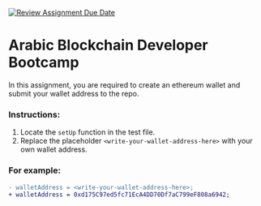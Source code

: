 [![Review Assignment Due Date](https://classroom.github.com/assets/deadline-readme-button-22041afd0340ce965d47ae6ef1cefeee28c7c493a6346c4f15d667ab976d596c.svg)](https://classroom.github.com/a/XI8Y4_Ri)
# Arabic Blockchain Developer Bootcamp

In this assignment, you are required to create an ethereum wallet and submit your wallet address to the repo.


### Instructions:
1. Locate the `setUp` function in the test file.
2. Replace the placeholder `<write-your-wallet-address-here>` with your own wallet address.


### For example:
```diff
- walletAddress = <write-your-wallet-address-here>;
+ walletAddress = 0xd175C97ed5fc71EcA4DD70Df7aC799eF808a6942;
```        
